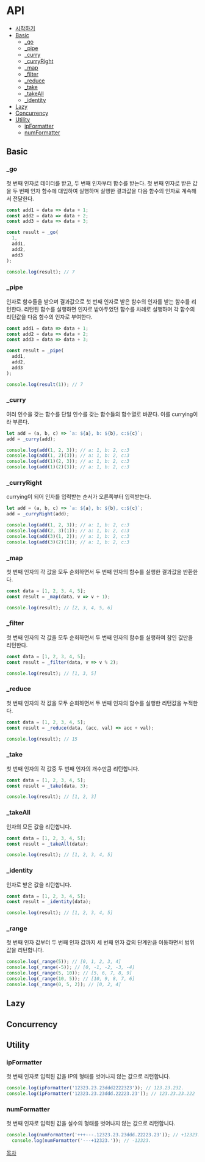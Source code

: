# API
- [시작하기](../README.md)
- [Basic](#basic)
  - [_go](#go)
  - [_pipe](#pipe)
  - [_curry](#curry)
  - [_curryRight](#curryright)
  - [_map](#map)
  - [_filter](#filter)
  - [_reduce](#reduce)
  - [_take](#take)
  - [_takeAll](#takeall)
  - [_identity](#identity)
- [Lazy](#lazy)
- [Concurrency](#concurrency)
- [Utility](#utility)
  - [ipFormatter](#ipformatter)
  - [numFormatter](#numformatter)

## Basic
### _go
첫 번째 인자로 데이터를 받고, 두 번째 인자부터 함수를 받는다. 첫 번째 인자로 받은 값을 두 번째 인자 함수에 대입하여 실행하며 실행한 결과값을 다음 함수의 인자로 계속해서 전달한다.
```javascript
const add1 = data => data + 1;
const add2 = data => data + 2;
const add3 = data => data + 3;

const result = _go(
  1,
  add1,
  add2,
  add3
);

console.log(result); // 7
```

### _pipe
인자로 함수들을 받으며 결과값으로 첫 번째 인자로 받은 함수의 인자를 받는 함수를 리턴한다. 리턴된 함수를 실행하면 인자로 받아두었던 함수를 차례로 실행하며 각 함수의 리턴값을 다음 함수의 인자로 부여한다.
```javascript
const add1 = data => data + 1;
const add2 = data => data + 2;
const add3 = data => data + 3;

const result = _pipe(
  add1,
  add2,
  add3
);

console.log(result(1)); // 7
```

### _curry
여러 인수을 갖는 함수를 단일 인수를 갖는 함수들의 함수열로 바꾼다. 이를 currying이라 부른다.
```javascript
let add = (a, b, c) => `a: ${a}, b: ${b}, c:${c}`;
add = _curry(add);

console.log(add(1, 2, 3)); // a: 1, b: 2, c:3
console.log(add(1, 2)(3)); // a: 1, b: 2, c:3
console.log(add(1)(2, 3)); // a: 1, b: 2, c:3
console.log(add(1)(2)(3)); // a: 1, b: 2, c:3
```

### _curryRight
currying이 되어 인자를 입력받는 순서가 오른쪽부터 입력받는다.
```javascript
let add = (a, b, c) => `a: ${a}, b: ${b}, c:${c}`;
add = _curryRight(add);

console.log(add(1, 2, 3)); // a: 1, b: 2, c:3
console.log(add(2, 3)(1)); // a: 1, b: 2, c:3
console.log(add(3)(1, 2)); // a: 1, b: 2, c:3
console.log(add(3)(2)(1)); // a: 1, b: 2, c:3
```
### _map
첫 번째 인자의 각 값을 모두 순회하면서 두 번째 인자의 함수를 실행한 결과값을 반환한다.
```javascript
const data = [1, 2, 3, 4, 5];
const result = _map(data, v => v + 1);

console.log(result); // [2, 3, 4, 5, 6]
```

### _filter
첫 번째 인자의 각 값을 모두 순회하면서 두 번째 인자의 함수를 실행하여 참인 값만을 리턴한다.
```javascript
const data = [1, 2, 3, 4, 5];
const result = _filter(data, v => v % 2);

console.log(result); // [1, 3, 5]
```

### _reduce
첫 번째 인자의 각 값을 모두 순회하면서 두 번째 인자의 함수를 실행한 리턴값을 누적한다.
```javascript
const data = [1, 2, 3, 4, 5];
const result = _reduce(data, (acc, val) => acc + val);

console.log(result); // 15
```

### _take
첫 번째 인자의 각 값중 두 번째 인자의 개수만큼 리턴합니다.
```javascript
const data = [1, 2, 3, 4, 5];
const result = _take(data, 3);

console.log(result); // [1, 2, 3]
```

### _takeAll
인자의 모든 값을 리턴합니다.
```javascript
const data = [1, 2, 3, 4, 5];
const result = _takeAll(data);

console.log(result); // [1, 2, 3, 4, 5]
```

### _identity
인자로 받은 값을 리턴합니다.
```javascript
const data = [1, 2, 3, 4, 5];
const result = _identity(data);

console.log(result); // [1, 2, 3, 4, 5]
```

### _range
첫 번째 인자 값부터 두 번째 인자 값까지 세 번째 인자 값의 단계만큼 이동하면서 범위 값을 리턴합니다.
```javascript
console.log(_range(5)); // [0, 1, 2, 3, 4]
console.log(_range(-5)); // [0, -1, -2, -3, -4]
console.log(_range(5, 10)); // [5, 6, 7, 8, 9]
console.log(_range(10, 5)); // [10, 9, 8, 7, 6]
console.log(_range(0, 5, 2)); // [0, 2, 4]
```

## Lazy
## Concurrency

## Utility
### ipFormatter
첫 번째 인자로 입력된 값을 IP의 형태를 벗어나지 않는 값으로 리턴합니다.
```javascript
console.log(ipFormatter('12323.23.23ddd2222323')); // 123.23.232.
console.log(ipFormatter('12323.23.23ddd.22223.23')); // 123.23.23.222
```

### numFormatter
첫 번째 인자로 입력된 값을 실수의 형태를 벗어나지 않는 값으로 리턴합니다.
```javascript
console.log(numFormatter('+++---.12323.23.23ddd.22223.23')); // +12323.23232222323
  console.log(numFormatter('---+12323.')); // -12323.
```

[목차](#api)